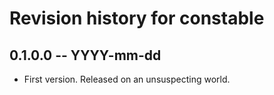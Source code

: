 # Revision history for constable

## 0.1.0.0 -- YYYY-mm-dd

* First version. Released on an unsuspecting world.
